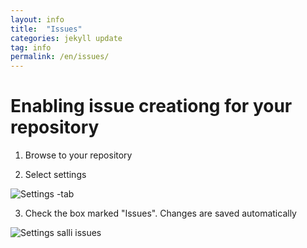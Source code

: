 ```yaml
---
layout: info
title:  "Issues"
categories: jekyll update
tag: info
permalink: /en/issues/
---
```


# Enabling issue creationg for your repository

1) Browse to your repository

2) Select settings

![Settings -tab](https://www.cs.helsinki.fi/u/jarmoiso/tiralabra2013/settings.png)

3) Check the box marked "Issues". Changes are saved automatically

![Settings salli issues](https://www.cs.helsinki.fi/u/jarmoiso/tiralabra2013/settings-issues.png)
